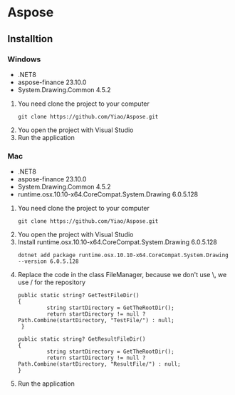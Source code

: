 # Aspose

## Installtion

### Windows
 * .NET8
 * aspose-finance 23.10.0
 * System.Drawing.Common 4.5.2

1. You need clone the project to your computer
   ```
   git clone https://github.com/Yiao/Aspose.git
   ```
2. You open the project with Visual Studio
3. Run the application

### Mac
 * .NET8
 * aspose-finance 23.10.0
 * System.Drawing.Common 4.5.2
 * runtime.osx.10.10-x64.CoreCompat.System.Drawing 6.0.5.128

1. You need clone the project to your computer
   ```
   git clone https://github.com/Yiao/Aspose.git
   ```
2. You open the project with Visual Studio
3. Install runtime.osx.10.10-x64.CoreCompat.System.Drawing 6.0.5.128
   ```
   dotnet add package runtime.osx.10.10-x64.CoreCompat.System.Drawing --version 6.0.5.128
   ```
4. Replace the code in the class FileManager, because we don't use \\, we use / for the repository
   ```
   public static string? GetTestFileDir()
   {
            string startDirectory = GetTheRootDir();
            return startDirectory != null ? Path.Combine(startDirectory, "TestFile/") : null;
    }

   public static string? GetResultFileDir()
   {
            string startDirectory = GetTheRootDir();
            return startDirectory != null ? Path.Combine(startDirectory, "ResultFile/") : null;
   }
   ```
5. Run the application
